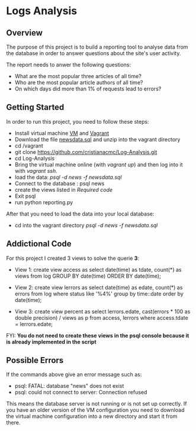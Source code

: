 # Logs Analysis


## Overview

The purpose of this project is to build a reporting tool to analyse data from the database in order to answer questions about the site's user activity.

The report needs to anwer the following questions:

- What are the most popular three articles of all time?
- Who are the most popular article authors of all time?
- On which days did more than 1% of requests lead to errors?

## Getting Started

In order to run this project, you need to follow these steps:

- Install virtual machine [VM](https://www.virtualbox.org/wiki/Download_Old_Builds_5_1) and [Vagrant](https://www.vagrantup.com/)
- Download the file [newsdata.sql](https://d17h27t6h515a5.cloudfront.net/topher/2016/August/57b5f748_newsdata/newsdata.zip) and unzip into the vagrant directory
- cd /vagrant
- git clone https://github.com/cristianacmc/Log-Analysis.git
- cd Log-Analysis
- Bring the virtual machine online (with *vagrant up*) and then log into it with *vagrant ssh*.
- load the data: *psql -d news -f newsdata.sql*
- Connect to the database : psql news
- create the views listed in *Required code*
- Exit psql
- run python reporting.py

After that you need to load the data into your local database:
- cd into the vagrant directory *psql -d news -f newsdata.sql*

## Addictional Code

For this project I created 3 views to solve the querie **3**:

- View 1:
	create view access as select date(time) as tdate, count(*) as views from log GROUP BY date(time) ORDER BY date(time);

- View 2:
	create view lerrors as select date(time) as edate, count(*) as errors from log where status like '%4%' group by time::date order by date(time);

- View 3:
    create view percent as select lerrors.edate, cast(errors * 100 as double precision) / views as p from access, lerrors where access.tdate = lerrors.edate;

FYI: **You do not need to create these views in the psql console because it is already implemented in the script**

## Possible Errors

If the commands above give an error message such as:
- psql: FATAL: database "news" does not exist
- psql: could not connect to server: Connection refused

This means the database server is not running or is not set up correctly. If you have an older version of the VM configuration you need to download the virtual machine configuration into a new directory and start it from there.



